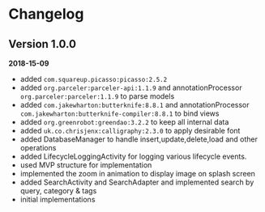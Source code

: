 Changelog
=========
## Version 1.0.0
__2018-15-09__
* added `com.squareup.picasso:picasso:2.5.2`
* added `org.parceler:parceler-api:1.1.9` and 
annotationProcessor `org.parceler:parceler:1.1.9` to parse models
* added `com.jakewharton:butterknife:8.8.1` and 
 annotationProcessor `com.jakewharton:butterknife-compiler:8.8.1` to bind views
* added `org.greenrobot:greendao:3.2.2` to keep all internal data
* added `uk.co.chrisjenx:calligraphy:2.3.0` to apply desirable font
* added DatabaseManager to handle insert,update,delete,load and other operations
* added LifecycleLoggingActivity for logging various lifecycle events.
* used MVP structure for implementation
* implemented the zoom in animation to display image on splash screen
* added SearchActivity and SearchAdapter and implemented search by query, category & tags
* initial implementations


